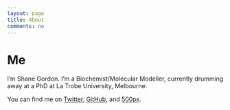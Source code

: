 ```yaml
---
layout: page
title: About
comments: no
---
```


# Me #

I’m Shane Gordon. I’m a Biochemist/Molecular Modeller, currently drumming away
at a PhD at La Trobe University, Melbourne.

You can find me on [Twitter](https://twitter.com/Shane_Gordo),
[GitHub](http://github.com/s-gordon), and
[500px](https://500px.com/shaneegordon).
